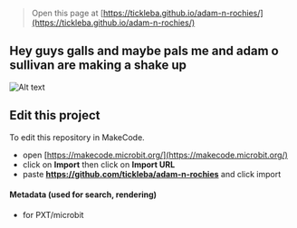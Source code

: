 
> Open this page at [https://tickleba.github.io/adam-n-rochies/](https://tickleba.github.io/adam-n-rochies/)

## Hey guys galls and maybe pals me and adam o sullivan are making a shake up
<img title="a title" alt="Alt text" src="[/images/boo.svg](https://tineye.com/api/v1/query/14091045e9faf7e829fd63592421712debf02d7e?size=160)">


## Edit this project

To edit this repository in MakeCode.

* open [https://makecode.microbit.org/](https://makecode.microbit.org/)
* click on **Import** then click on **Import URL**
* paste **https://github.com/tickleba/adam-n-rochies** and click import

#### Metadata (used for search, rendering)

* for PXT/microbit
<script src="https://makecode.com/gh-pages-embed.js"></script><script>makeCodeRender("{{ site.makecode.home_url }}", "{{ site.github.owner_name }}/{{ site.github.repository_name }}");</script>
